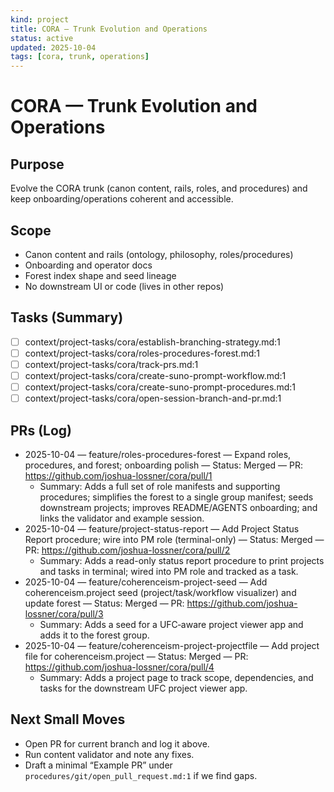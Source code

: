 ```yaml
---
kind: project
title: CORA — Trunk Evolution and Operations
status: active
updated: 2025-10-04
tags: [cora, trunk, operations]
---
```


# CORA — Trunk Evolution and Operations

## Purpose
Evolve the CORA trunk (canon content, rails, roles, and procedures) and keep onboarding/operations coherent and accessible.

## Scope
- Canon content and rails (ontology, philosophy, roles/procedures)
- Onboarding and operator docs
- Forest index shape and seed lineage
- No downstream UI or code (lives in other repos)

## Tasks (Summary)
- [ ] context/project-tasks/cora/establish-branching-strategy.md:1
- [ ] context/project-tasks/cora/roles-procedures-forest.md:1
- [ ] context/project-tasks/cora/track-prs.md:1
- [ ] context/project-tasks/cora/create-suno-prompt-workflow.md:1
- [ ] context/project-tasks/cora/create-suno-prompt-procedures.md:1
- [ ] context/project-tasks/cora/open-session-branch-and-pr.md:1

## PRs (Log)
- 2025-10-04 — feature/roles-procedures-forest — Expand roles, procedures, and forest; onboarding polish — Status: Merged — PR: https://github.com/joshua-lossner/cora/pull/1
  - Summary: Adds a full set of role manifests and supporting procedures; simplifies the forest to a single group manifest; seeds downstream projects; improves README/AGENTS onboarding; and links the validator and example session.
- 2025-10-04 — feature/project-status-report — Add Project Status Report procedure; wire into PM role (terminal-only) — Status: Merged — PR: https://github.com/joshua-lossner/cora/pull/2
  - Summary: Adds a read-only status report procedure to print projects and tasks in terminal; wired into PM role and tracked as a task.
- 2025-10-04 — feature/coherenceism-project-seed — Add coherenceism.project seed (project/task/workflow visualizer) and update forest — Status: Merged — PR: https://github.com/joshua-lossner/cora/pull/3
  - Summary: Adds a seed for a UFC‑aware project viewer app and adds it to the forest group.
- 2025-10-04 — feature/coherenceism-project-projectfile — Add project file for coherenceism.project — Status: Merged — PR: https://github.com/joshua-lossner/cora/pull/4
  - Summary: Adds a project page to track scope, dependencies, and tasks for the downstream UFC project viewer app.

## Next Small Moves
- Open PR for current branch and log it above.
- Run content validator and note any fixes.
- Draft a minimal “Example PR” under `procedures/git/open_pull_request.md:1` if we find gaps.
